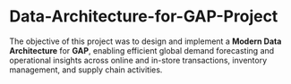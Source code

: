 # Data-Architecture-for-GAP-Project
The objective of this project was to design and implement a **Modern Data Architecture** for **GAP**, enabling efficient global demand forecasting and operational insights across online and in-store transactions, inventory management, and supply chain activities.
